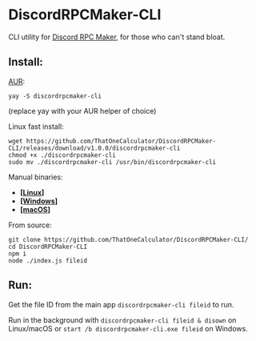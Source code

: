 # DiscordRPCMaker-CLI
CLI utility for [Discord RPC Maker](https://drpcm.t1c.dev), for those who can't stand bloat.

## Install:
[AUR](https://aur.archlinux.org/packages/discordrpcmaker-cli):
```
yay -S discordrpcmaker-cli
``` 
(replace yay with your AUR helper of choice)

Linux fast install:
```
wget https://github.com/ThatOneCalculator/DiscordRPCMaker-CLI/releases/download/v1.0.0/discordrpcmaker-cli
chmod +x ./discordrpcmaker-cli
sudo mv ./discordrpcmaker-cli /usr/bin/discordrpcmaker-cli
```

Manual binaries:

- **[[Linux](https://github.com/ThatOneCalculator/DiscordRPCMaker-CLI/releases/download/v1.0.0/discordrpcmaker-cli)]**
- **[[Windows](https://github.com/ThatOneCalculator/DiscordRPCMaker-CLI/releases/download/v1.0.0/discordrpcmaker-cli.exe)]**
- **[[macOS](https://github.com/ThatOneCalculator/DiscordRPCMaker-CLI/releases/download/v1.0.0/discordrpcmaker-cli-macos)]**

From source:
```
git clone https://github.com/ThatOneCalculator/DiscordRPCMaker-CLI/
cd DiscordRPCMaker-CLI
npm i
node ./index.js fileid
```

## Run:
Get the file ID from the main app
`discordrpcmaker-cli fileid` to run.

Run in the background with `discordrpcmaker-cli fileid & disown` on Linux/macOS or `start /b discordrpcmaker-cli.exe fileid` on Windows.
